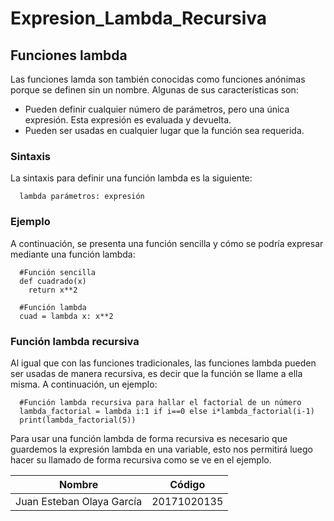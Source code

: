 # Expresion_Lambda_Recursiva
## Funciones lambda
Las funciones lamda son también conocidas como funciones anónimas porque se definen sin un nombre.
Algunas de sus características son:
- Pueden definir cualquier número de parámetros, pero una única expresión. Esta expresión es evaluada y devuelta.
- Pueden ser usadas en cualquier lugar que la función sea requerida.

### Sintaxis
La sintaxis para definir una función lambda es la siguiente:
~~~
  lambda parámetros: expresión
~~~

### Ejemplo
A continuación, se presenta una función sencilla y cómo se podría expresar mediante una función lambda:
~~~
  #Función sencilla
  def cuadrado(x)
    return x**2
    
  #Función lambda
  cuad = lambda x: x**2
~~~

### Función lambda recursiva
Al igual que con las funciones tradicionales, las funciones lambda pueden ser usadas de manera recursiva, es decir que la función se llame a ella misma. A continuación, un ejemplo:
~~~
  #Función lambda recursiva para hallar el factorial de un número
  lambda_factorial = lambda i:1 if i==0 else i*lambda_factorial(i-1)
  print(lambda_factorial(5))
~~~
Para usar una función lambda de forma recursiva es necesario que guardemos la expresión lambda en una variable, esto nos permitirá luego hacer su llamado de forma recursiva como se ve en el ejemplo. 

|Nombre|Código|
|-----------|-----------|
|Juan Esteban Olaya García|20171020135|
